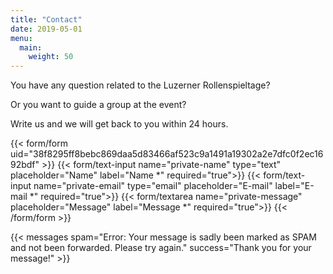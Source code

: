 ```yaml
---
title: "Contact"
date: 2019-05-01
menu:
  main:
    weight: 50
---
```


You have any question related to the Luzerner Rollenspieltage?

Or you want to guide a group at the event?

Write us and we will get back to you within 24 hours.

{{< form/form uid="38f8295ff8bebc869daa5d83466af523c9a1491a19302a2e7dfc0f2ec1692bdf" >}}
  {{< form/text-input name="private-name" type="text" placeholder="Name" label="Name *" required="true">}}
  {{< form/text-input name="private-email" type="email" placeholder="E-mail" label="E-mail *" required="true">}}
  {{< form/textarea name="private-message" placeholder="Message" label="Message *" required="true">}}
{{< /form/form >}}

{{< messages spam="Error: Your message is sadly been marked as SPAM and not been forwarded. Please try again." success="Thank you for your message!" >}}
